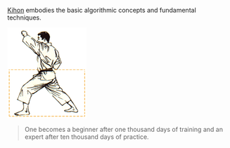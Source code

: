 [Kihon](https://en.wikipedia.org/wiki/Kihon) embodies the basic algorithmic concepts and fundamental techniques.

![Kihon](kihon.gif)

> One becomes a beginner after one thousand days of training and an expert after ten thousand days of practice.

